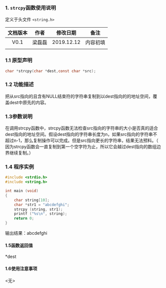 ### 1. `strcpy`函数使用说明

定义于头文件 `<string.h>`



| 文档版本 |  作者  |  修改日期  |   备注   |
| :------: | :----: | :--------: | :------: |
|   V0.1   | 梁磊磊 | 2019.12.12 | 内容初填 |
|          |        |            |          |









### 1.1 原型声明

```c
char *strcpy(char *dest,const char *src);
```





### 1.2 功能描述

把从src指向的且含有NULL结束符的字符串复制到以dest指向的的地址空间，覆盖dest中原先的内容。



### 1.3参数说明

在调用strcpy函数中，strcpy函数无法检查src指向的字符串的大小是否真的适合dest指向的地址空间。假设dest指向的字符串长度为n，如果src指向的字符串不超过n-1，那么复制操作可以完成。但是src指向更长的字符串，结果无法预料。（ 因为strcpy函数会一直复制到第一个空字符为止，所以它会越过dest指向的数组边界继续复制。）



### 1.4 程序实例

```c
#include <strdio.h>
#include <string.h>

int main (void)
{
	char string[10];
	char *str1 = "abcdefghi";
	strcpy (string, str1);
	printf ("%s\n", string);
	return 0;
}
```



输出结果：abcdefghi





#### 1.5函数返回值

*dest

#### 1.6使用注意事项

<无>
